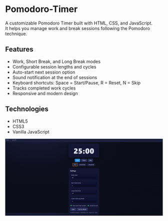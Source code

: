 # Pomodoro-Timer

A customizable Pomodoro Timer built with HTML, CSS, and JavaScript.  
It helps you manage work and break sessions following the Pomodoro technique.

## Features
- Work, Short Break, and Long Break modes
- Configurable session lengths and cycles
- Auto-start next session option
- Sound notification at the end of sessions
- Keyboard shortcuts: Space = Start/Pause, R = Reset, N = Skip
- Tracks completed work cycles
- Responsive and modern design

## Technologies
- HTML5
- CSS3
- Vanilla JavaScript

<img src="Pomodoro Timer/pictures/PomodoroTimer.png" alt="PomodoroTimer Preview" width="1000">

